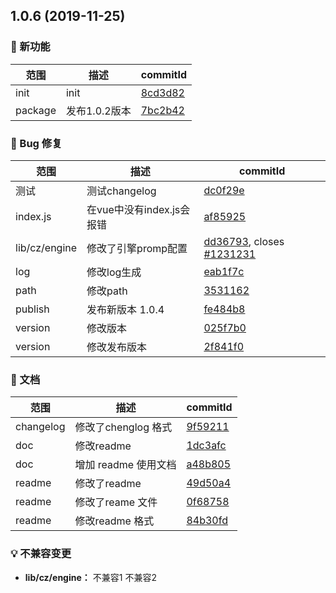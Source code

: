 ## 1.0.6 (2019-11-25)

### 🌟 新功能
|范围|描述|commitId|
--|--|--
 init | init | [8cd3d82](https://github.com/luoxue-victor/commitlint/commit/8cd3d82)
 package | 发布1.0.2版本 | [7bc2b42](https://github.com/luoxue-victor/commitlint/commit/7bc2b42)


### 🐛 Bug 修复
|范围|描述|commitId|
--|--|--
 测试 | 测试changelog | [dc0f29e](https://github.com/luoxue-victor/commitlint/commit/dc0f29e)
 index.js | 在vue中没有index.js会报错 | [af85925](https://github.com/luoxue-victor/commitlint/commit/af85925)
 lib/cz/engine | 修改了引擎promp配置 | [dd36793](https://github.com/luoxue-victor/commitlint/commit/dd36793), closes [#1231231](https://github.com/luoxue-victor/commitlint/issues/1231231)
 log | 修改log生成 | [eab1f7c](https://github.com/luoxue-victor/commitlint/commit/eab1f7c)
 path | 修改path | [3531162](https://github.com/luoxue-victor/commitlint/commit/3531162)
 publish | 发布新版本 1.0.4 | [fe484b8](https://github.com/luoxue-victor/commitlint/commit/fe484b8)
 version | 修改版本 | [025f7b0](https://github.com/luoxue-victor/commitlint/commit/025f7b0)
 version | 修改发布版本 | [2f841f0](https://github.com/luoxue-victor/commitlint/commit/2f841f0)


### 📝 文档
|范围|描述|commitId|
--|--|--
 changelog | 修改了chenglog 格式 | [9f59211](https://github.com/luoxue-victor/commitlint/commit/9f59211)
 doc | 修改readme | [1dc3afc](https://github.com/luoxue-victor/commitlint/commit/1dc3afc)
 doc | 增加 readme 使用文档 | [a48b805](https://github.com/luoxue-victor/commitlint/commit/a48b805)
 readme | 修改了readme | [49d50a4](https://github.com/luoxue-victor/commitlint/commit/49d50a4)
 readme | 修改了reame 文件 | [0f68758](https://github.com/luoxue-victor/commitlint/commit/0f68758)
 readme | 修改readme 格式 | [84b30fd](https://github.com/luoxue-victor/commitlint/commit/84b30fd)


### 💡 不兼容变更

* **lib/cz/engine：** 不兼容1
 不兼容2

